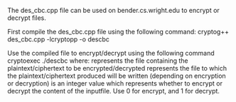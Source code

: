 The des_cbc.cpp file can be used on bender.cs.wright.edu to encrypt or decrypt files.

First compile the des_cbc.cpp file using the following command:
  cryptog++ des_cbc.cpp -lcryptopp -o descbc

Use the compiled file to encrypt/decrypt using the following command
  cryptoexec ./descbc <inputfile> <outputfile> <flag>
where: 
   <inputfile> represents the file containing the plaintext/ciphertext to be encrypted/decrypted
   <outputfile> represents the file to which the plaintext/ciphertext produced will be written (depending on encryption or decryption)
   <flag> is an integer value which represents whether to encrypt or decrypt the content of the inputfile. Use 0 for encrypt, and 1 for decrypt.
